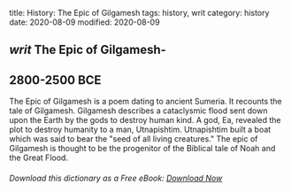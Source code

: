 title: History: The Epic of Gilgamesh
tags: history, writ
category: history
date: 2020-08-09
modified: 2020-08-09

## _writ_ The Epic of Gilgamesh-
 2800-2500 BCE
-
The Epic of Gilgamesh
is a poem dating to ancient Sumeria. It recounts the tale of
Gilgamesh. Gilgamesh describes a cataclysmic flood sent down upon the
Earth by the gods to destroy human kind. A god, Ea, revealed the plot
to destroy humanity to a man, Utnapishtim. Utnapishtim built a boat
which was said to bear the "seed of all living creatures." The epic
of Gilgamesh is thought to be the progenitor of the Biblical tale of
Noah and the Great Flood.


###### Download *this* dictionary as a Free eBook: [Download Now]({static}static/SerfHistoryDictionary.pdf)

